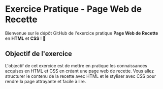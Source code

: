 # Exercice Pratique - Page Web de Recette

Bienvenue sur le dépôt GitHub de l'exercice pratique **Page Web de Recette** en **HTML** et **CSS** ! 🍲

## Objectif de l'exercice

L'objectif de cet exercice est de mettre en pratique les connaissances acquises en HTML et CSS en créant une page web de recette. Vous allez structurer le contenu de la recette avec HTML et le styliser avec CSS pour rendre la page attrayante et facile à lire.
